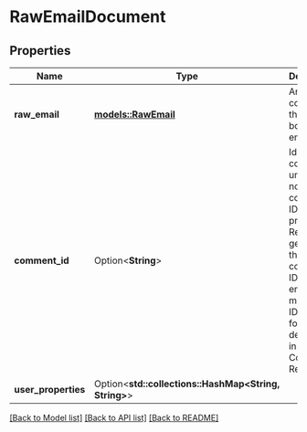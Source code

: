 # RawEmailDocument

## Properties

Name | Type | Description | Notes
------------ | ------------- | ------------- | -------------
**raw_email** | [**models::RawEmail**](RawEmail.md) | An object containing the main body of the email | 
**comment_id** | Option<**String**> |  Identifies a comment uniquely. If no comment ID is provided, Re:infer will generate the comment ID from the email's message ID. The format is described in the Comment Reference. | [optional]
**user_properties** | Option<**std::collections::HashMap<String, String>**> |  | [optional]

[[Back to Model list]](../README.md#documentation-for-models) [[Back to API list]](../README.md#documentation-for-api-endpoints) [[Back to README]](../README.md)


